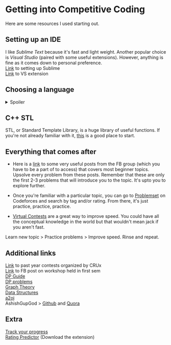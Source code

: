 # Getting into Competitive Coding
Here are some resources I used starting out.

## Setting up an IDE
I like *Sublime Text* because it's fast and light weight. Another popular choice is *Visual Studio* (paired with some useful extensions). However, anything is fine as it comes down to personal preference.\
[Link](https://facebook.com/groups/BPHCCompetitiveCoding/permalink/2365719330329693/) to setting up Sublime\
[Link](https://facebook.com/groups/BPHCCompetitiveCoding/permalink/2491737024394589/) to VS extension

## Choosing a language
<details>
  <summary>Spoiler</summary>
 
  It's *C++* and [here's](https://www.codingninjas.com/blog/2018/04/11/the-best-languages-for-competitive-programming) why.\
  **tl;dr**: C++ is the most commmonly used 'fast' language, that also comes with great functionality.
  
  If you're not already familiar with this language, it's advised that you switch over. There are infinitely many links on the internet that guide you through the basics, so this blog won't mention any.
</details>

## C++ STL
STL, or Standard Template Library, is a huge library of useful functions. If you're not already familiar with it, [this](https://hackerrank.com/domains/cpp/stl) is a good place to start.

## Everything that comes after
* Here is a [link](https://facebook.com/groups/BPHCCompetitiveCoding/permalink/2368441416724151/) to some very useful posts from the FB group (which you have to be a part of to access) that covers most beginner topics. Upsolve every problem from these posts. Remember that these are only the first 2-3 problems that will introduce you to the topic. It's upto you to explore further.

* Once you're familiar with a particular topic, you can go to [Problemset](https://codeforces.com/problemset) on Codeforces and search by tag and/or rating. From there, it's just practice, practice, practice.

* [Virtual Contests](https://codeforces.com/blog/entry/70036) are a great way to improve speed. You could have all the conceptual knowledge in the world but that wouldn't mean jack if you aren't fast.

Learn new topic > Practice problems > Improve speed. Rinse and repeat.

## Additional links
[Link](https://codeforces.com/group/mnjOBx357f/contests) to past year contests organized by CRUx\
[Link](https://facebook.com/groups/BPHCCompetitiveCoding/permalink/2470947036473588/) to FB post on workshop held in first sem\
[DP Guide](https://codeforces.com/blog/entry/67679)\
[DP problems](https://atcoder.jp/contests/dp)\
[Graph Theory](https://hackerearth.com/practice/algorithms/graphs/graph-representation/tutorial/)\
[Data Structures](https://hackerearth.com/practice/data-structures/arrays/1-d/tutorial/)\
[a2oj](https://a2oj.com/)\
AshishGupGod > [Github](https://github.com/Ashishgup1/Competitive-Coding?files=1) and [Quora](https://quora.com/What-are-some-C-hacks-for-competitive-programming-except-STL/answer/Ashish-Gupta-211?ch=10&share=79b0de97&srid=ihpN)

## Extra
[Track your progress](https://cfviz.netlify.com/)\
[Rating Predictor](https://cf-predictor-frontend.herokuapp.com/) (Download the extension)
